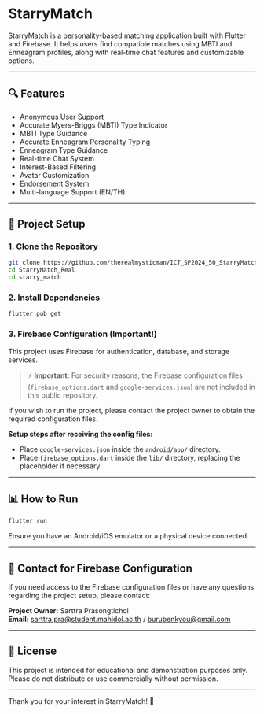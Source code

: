 # StarryMatch

StarryMatch is a personality-based matching application built with Flutter and Firebase. It helps users find compatible matches using MBTI and Enneagram profiles, along with real-time chat features and customizable options.

---

## 🔍 Features

- Anonymous User Support
- Accurate Myers-Briggs (MBTI) Type Indicator
- MBTI Type Guidance
- Accurate Enneagram Personality Typing
- Enneagram Type Guidance
- Real-time Chat System
- Interest-Based Filtering
- Avatar Customization
- Endorsement System
- Multi-language Support (EN/TH)

---

## 📁 Project Setup

### 1. Clone the Repository
```bash
git clone https://github.com/therealmysticman/ICT_SP2024_50_StarryMatch_Public.git
cd StarryMatch_Real
cd starry_match
```

### 2. Install Dependencies
```bash
flutter pub get
```

### 3. Firebase Configuration (Important!)

This project uses Firebase for authentication, database, and storage services.

> ⚡ **Important:** For security reasons, the Firebase configuration files (`firebase_options.dart` and `google-services.json`) are not included in this public repository.

If you wish to run the project, please contact the project owner to obtain the required configuration files.

**Setup steps after receiving the config files:**

- Place `google-services.json` inside the `android/app/` directory.
- Place `firebase_options.dart` inside the `lib/` directory, replacing the placeholder if necessary.

---

## 📊 How to Run
```bash
flutter run
```

Ensure you have an Android/iOS emulator or a physical device connected.

---

## 🔗 Contact for Firebase Configuration

If you need access to the Firebase configuration files or have any questions regarding the project setup, please contact:

**Project Owner:** Sarttra Prasongtichol  
**Email:** sarttra.pra@student.mahidol.ac.th / burubenkyou@gmail.com

---

## 💜 License

This project is intended for educational and demonstration purposes only.
Please do not distribute or use commercially without permission.

---

Thank you for your interest in StarryMatch! 🚀

